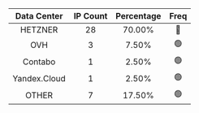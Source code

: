 | Data Center | IP Count | Percentage | Freq |
|:------------:|:--------:|:-----------:|:-----:|
| HETZNER | 28 | 70.00% | 🔴 |
| OVH | 3 | 7.50% | 🟢 |
| Contabo | 1 | 2.50% | 🟢 |
| Yandex.Cloud | 1 | 2.50% | 🟢 |
| OTHER | 7 | 17.50% | 🟢 |